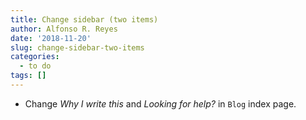 ```yaml
---
title: Change sidebar (two items)
author: Alfonso R. Reyes
date: '2018-11-20'
slug: change-sidebar-two-items
categories:
  - to do
tags: []
---
```



* Change *Why I write this* and *Looking for help?* in `Blog` index page.